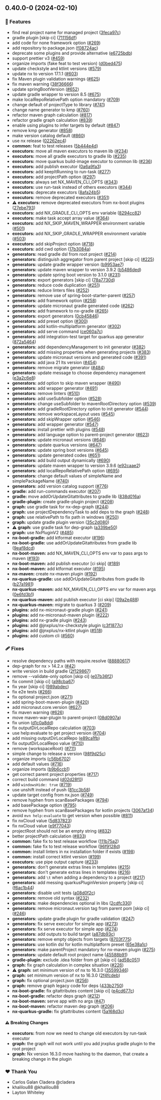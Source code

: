 ## 0.40.0-0 (2024-02-10)

### 🚀 Features

- find real project name for managed project ([3feca97c](https://github.com/khalilou88/jnxplus/commit/3feca97c))
- gradle plugin [skip ci] ([711156df](https://github.com/khalilou88/jnxplus/commit/711156df))
- add code for none framework option ([#269](https://github.com/khalilou88/jnxplus/pull/269))
- add repository to package.json ([f08724ac](https://github.com/khalilou88/jnxplus/commit/f08724ac))
- deprecate some plugins and provide alternative ([e6725bdb](https://github.com/khalilou88/jnxplus/commit/e6725bdb))
- support prettier v3 ([#459](https://github.com/khalilou88/jnxplus/pull/459))
- organize imports (fake feat to test version) ([d0bed475](https://github.com/khalilou88/jnxplus/commit/d0bed475))
- update checkstyle and ktlint versions ([#579](https://github.com/khalilou88/jnxplus/pull/579))
- update nx to version 17.1.1 ([#603](https://github.com/khalilou88/jnxplus/pull/603))
- fix Maven plugin validation warnings ([#625](https://github.com/khalilou88/jnxplus/pull/625))
- fix maven warning ([38f36666](https://github.com/khalilou88/jnxplus/commit/38f36666))
- update springBootVersion ([#652](https://github.com/khalilou88/jnxplus/pull/652))
- update gradle wrapper to version 8.5 ([#675](https://github.com/khalilou88/jnxplus/pull/675))
- make localRepoRelativePath option mandatory ([#709](https://github.com/khalilou88/jnxplus/pull/709))
- change default of projectType to library ([#741](https://github.com/khalilou88/jnxplus/pull/741))
- change name generator to kmp ([#760](https://github.com/khalilou88/jnxplus/pull/760))
- refactor maven graph calculation ([#817](https://github.com/khalilou88/jnxplus/pull/817))
- refactor gradle graph calculation ([#839](https://github.com/khalilou88/jnxplus/pull/839))
- enable using plugins to infer targets by default ([#847](https://github.com/khalilou88/jnxplus/pull/847))
- remove kmp generator ([#858](https://github.com/khalilou88/jnxplus/pull/858))
- make version catalog default ([#860](https://github.com/khalilou88/jnxplus/pull/860))
- use nx release ([02262ec4](https://github.com/khalilou88/jnxplus/commit/02262ec4))
- **common:** feat to test releases ([5b444e4d](https://github.com/khalilou88/jnxplus/commit/5b444e4d))
- **executors:** move all maven executors to maven lib ([#234](https://github.com/khalilou88/jnxplus/pull/234))
- **executors:** move all gradle executors to gradle lib ([#235](https://github.com/khalilou88/jnxplus/pull/235))
- **executors:** move quarkus build-image executor to common lib ([#236](https://github.com/khalilou88/jnxplus/pull/236))
- **executors:** add publish executor ([0a6a9fa3](https://github.com/khalilou88/jnxplus/commit/0a6a9fa3))
- **executors:** add keepItRunning to run-task ([#277](https://github.com/khalilou88/jnxplus/pull/277))
- **executors:** add projectPath option ([#297](https://github.com/khalilou88/jnxplus/pull/297))
- **executors:** always set NX_MAVEN_CLI_OPTS ([#343](https://github.com/khalilou88/jnxplus/pull/343))
- **executors:** use run-task instead of others executors ([#344](https://github.com/khalilou88/jnxplus/pull/344))
- **executors:** deprecate executors ([8afa24b5](https://github.com/khalilou88/jnxplus/commit/8afa24b5))
- **executors:** remove deprecated executors ([#351](https://github.com/khalilou88/jnxplus/pull/351))
- ⚠️ **executors:** remove deprecated executors from nx-boot plugins ([27ebe793](https://github.com/khalilou88/jnxplus/commit/27ebe793))
- **executors:** add NX_GRADLE_CLI_OPTS env variable ([8294cc82](https://github.com/khalilou88/jnxplus/commit/8294cc82))
- **executors:** make task accept array value ([#364](https://github.com/khalilou88/jnxplus/pull/364))
- **executors:** add NX_SKIP_MAVEN_WRAPPER environment variable ([#501](https://github.com/khalilou88/jnxplus/pull/501))
- **executors:** add NX_SKIP_GRADLE_WRAPPER environment variable ([#503](https://github.com/khalilou88/jnxplus/pull/503))
- **executors:** add skipProject option ([#718](https://github.com/khalilou88/jnxplus/pull/718))
- **executors:** add cwd option ([17b3084a](https://github.com/khalilou88/jnxplus/commit/17b3084a))
- **generators:** read gradle dsl from root project ([#214](https://github.com/khalilou88/jnxplus/pull/214))
- **generators:** distinguish aggregator from parent project [skip ci] ([#225](https://github.com/khalilou88/jnxplus/pull/225))
- **generators:** update gradle wrapper version ([b9953ae7](https://github.com/khalilou88/jnxplus/commit/b9953ae7))
- **generators:** update maven wrapper to version 3.9.2 ([b5486ded](https://github.com/khalilou88/jnxplus/commit/b5486ded))
- **generators:** update spring boot version to 3.1.0 ([#231](https://github.com/khalilou88/jnxplus/pull/231))
- **generators:** export generators [skip ci] ([78a7730d](https://github.com/khalilou88/jnxplus/commit/78a7730d))
- **generators:** reduce code duplication ([#251](https://github.com/khalilou88/jnxplus/pull/251))
- **generators:** reduce linters files ([#252](https://github.com/khalilou88/jnxplus/pull/252))
- **generators:** remove use of spring-boot-starter-parent ([#257](https://github.com/khalilou88/jnxplus/pull/257))
- **generators:** add framework option ([#258](https://github.com/khalilou88/jnxplus/pull/258))
- **generators:** update micronaut gradle generated code ([#262](https://github.com/khalilou88/jnxplus/pull/262))
- **generators:** add framework to nx-gradle ([#265](https://github.com/khalilou88/jnxplus/pull/265))
- **generators:** export generators ([0cb45846](https://github.com/khalilou88/jnxplus/commit/0cb45846))
- **generators:** add preset option ([#300](https://github.com/khalilou88/jnxplus/pull/300))
- **generators:** add kotlin-multiplatform generator ([#302](https://github.com/khalilou88/jnxplus/pull/302))
- **generators:** add serve command ([ce060a7c](https://github.com/khalilou88/jnxplus/commit/ce060a7c))
- **generators:** add integration-test target for quarkus app generator ([872a5464](https://github.com/khalilou88/jnxplus/commit/872a5464))
- **generators:** add dependencyManagement to init generator ([#382](https://github.com/khalilou88/jnxplus/pull/382))
- **generators:** add missing properties when generating projects ([#383](https://github.com/khalilou88/jnxplus/pull/383))
- **generators:** update micronaut versions and generated code ([#391](https://github.com/khalilou88/jnxplus/pull/391))
- **generators:** add java 21 lts version ([#454](https://github.com/khalilou88/jnxplus/pull/454))
- **generators:** remove migrate generator ([#484](https://github.com/khalilou88/jnxplus/pull/484))
- **generators:** update message to choose dependency management ([e3a2c6e8](https://github.com/khalilou88/jnxplus/commit/e3a2c6e8))
- **generators:** add option to skip maven wrapper ([#490](https://github.com/khalilou88/jnxplus/pull/490))
- **generators:** add wrapper generator ([#491](https://github.com/khalilou88/jnxplus/pull/491))
- **generators:** remove linters ([#510](https://github.com/khalilou88/jnxplus/pull/510))
- **generators:** add useSubfolder option ([#528](https://github.com/khalilou88/jnxplus/pull/528))
- **generators:** change useSubfolder to mavenRootDirectory option ([#539](https://github.com/khalilou88/jnxplus/pull/539))
- **generators:** add gradleRootDirectory option to init generator ([#544](https://github.com/khalilou88/jnxplus/pull/544))
- **generators:** remove workspaceLayout uses ([#545](https://github.com/khalilou88/jnxplus/pull/545))
- **generators:** add skipWrapper option ([#546](https://github.com/khalilou88/jnxplus/pull/546))
- **generators:** add wrapper generator ([#547](https://github.com/khalilou88/jnxplus/pull/547))
- **generators:** install prettier with plugins ([#548](https://github.com/khalilou88/jnxplus/pull/548))
- **generators:** add language option to parent-project generator ([#623](https://github.com/khalilou88/jnxplus/pull/623))
- **generators:** update micronaut versions ([#646](https://github.com/khalilou88/jnxplus/pull/646))
- **generators:** update quarkus versions ([#647](https://github.com/khalilou88/jnxplus/pull/647))
- **generators:** update spring boot versions ([#645](https://github.com/khalilou88/jnxplus/pull/645))
- **generators:** update generated codes ([#651](https://github.com/khalilou88/jnxplus/pull/651))
- **generators:** add build output dynamically ([#690](https://github.com/khalilou88/jnxplus/pull/690))
- **generators:** update maven wrapper to version 3.9.6 ([e92caae2](https://github.com/khalilou88/jnxplus/commit/e92caae2))
- **generators:** add localRepoRelativePath option ([#695](https://github.com/khalilou88/jnxplus/pull/695))
- **generators:** change default values of simpleName and simplePackageName ([#740](https://github.com/khalilou88/jnxplus/pull/740))
- **generators:** add version catalog support ([#776](https://github.com/khalilou88/jnxplus/pull/776))
- **gradle:** add run-commands executor ([#207](https://github.com/khalilou88/jnxplus/pull/207))
- **gradle:** move addOrUpdateGitattributes to gradle lib ([838d016a](https://github.com/khalilou88/jnxplus/commit/838d016a))
- **gradle-plugin:** create gradle-plugin project ([#208](https://github.com/khalilou88/jnxplus/pull/208))
- **graph:** use gradle task for nx-dep-graph ([#244](https://github.com/khalilou88/jnxplus/pull/244))
- **graph:** use projectDependencyTask to add deps to the graph ([#248](https://github.com/khalilou88/jnxplus/pull/248))
- **graph:** use relativePath to fix path in windows ([#250](https://github.com/khalilou88/jnxplus/pull/250))
- **graph:** update gradle plugin version ([35c2d080](https://github.com/khalilou88/jnxplus/commit/35c2d080))
- ⚠️ **graph:** use gradle task for dep-graph ([a339be50](https://github.com/khalilou88/jnxplus/commit/a339be50))
- **graph:** use NxPluginV2 ([#485](https://github.com/khalilou88/jnxplus/pull/485))
- **nx-boot-gradle:** add ktformat executor ([#196](https://github.com/khalilou88/jnxplus/pull/196))
- **nx-boot-gradle:** use addOrUpdateGitattributes from gradle lib ([9eaf8dcd](https://github.com/khalilou88/jnxplus/commit/9eaf8dcd))
- **nx-boot-maven:** add NX_MAVEN_CLI_OPTS env var to pass args to maven ([#193](https://github.com/khalilou88/jnxplus/pull/193))
- **nx-boot-maven:** add publish executor [ci skip] ([#189](https://github.com/khalilou88/jnxplus/pull/189))
- **nx-boot-maven:** add ktformat executor ([#195](https://github.com/khalilou88/jnxplus/pull/195))
- **nx-maven:** create nx-maven plugin ([#192](https://github.com/khalilou88/jnxplus/pull/192))
- **nx-quarkus-gradle:** use addOrUpdateGitattributes from gradle lib ([b27a1981](https://github.com/khalilou88/jnxplus/commit/b27a1981))
- **nx-quarkus-maven:** add NX_MAVEN_CLI_OPTS env var for maven args ([0e6fd3b1](https://github.com/khalilou88/jnxplus/commit/0e6fd3b1))
- **nx-quarkus-maven:** add publish executor [ci skip] ([09a2e488](https://github.com/khalilou88/jnxplus/commit/09a2e488))
- **nx-quarkus-maven:** migrate to quarkus 3 ([#209](https://github.com/khalilou88/jnxplus/pull/209))
- **plugins:** add nx-micronaut-gradle plugin ([#241](https://github.com/khalilou88/jnxplus/pull/241))
- **plugins:** add nx-micronaut-maven plugin ([#222](https://github.com/khalilou88/jnxplus/pull/222))
- **plugins:** add nx-gradle plugin ([#243](https://github.com/khalilou88/jnxplus/pull/243))
- **plugins:** add @jnxplus/nx-checkstyle plugin ([c3f1877c](https://github.com/khalilou88/jnxplus/commit/c3f1877c))
- **plugins:** add @jnxplus/nx-ktlint plugin ([#518](https://github.com/khalilou88/jnxplus/pull/518))
- **plugins:** add custom cli ([#560](https://github.com/khalilou88/jnxplus/pull/560))

### 🩹 Fixes

- resolve dependency paths with require.resolve ([88880617](https://github.com/khalilou88/jnxplus/commit/88880617))
- dep-graph for nx > 14.2.x ([#42](https://github.com/khalilou88/jnxplus/pull/42))
- write version in build gradle ([2f129867](https://github.com/khalilou88/jnxplus/commit/2f129867))
- remove --validate-only option [skip ci] ([e07b36f2](https://github.com/khalilou88/jnxplus/commit/e07b36f2))
- fix commit [skip ci] ([a98cba67](https://github.com/khalilou88/jnxplus/commit/a98cba67))
- fix year [skip ci] ([989abdec](https://github.com/khalilou88/jnxplus/commit/989abdec))
- fix e2e tests ([#266](https://github.com/khalilou88/jnxplus/pull/266))
- fix optional project.json ([#271](https://github.com/khalilou88/jnxplus/pull/271))
- add spring-boot-maven-plugin ([#420](https://github.com/khalilou88/jnxplus/pull/420))
- add micronaut.core.version ([#627](https://github.com/khalilou88/jnxplus/pull/627))
- fix maven warning ([#626](https://github.com/khalilou88/jnxplus/pull/626))
- move maven-war-plugin to parent-project ([08d0907a](https://github.com/khalilou88/jnxplus/commit/08d0907a))
- fix union ([d1c0a8dd](https://github.com/khalilou88/jnxplus/commit/d1c0a8dd))
- fix outputDirLocalRepo calculation ([#703](https://github.com/khalilou88/jnxplus/pull/703))
- use help:evaluate to get project version ([#704](https://github.com/khalilou88/jnxplus/pull/704))
- add missing outputDirLocalRepo ([e89ca1fb](https://github.com/khalilou88/jnxplus/commit/e89ca1fb))
- fix outputDirLocalRepo value ([#710](https://github.com/khalilou88/jnxplus/pull/710))
- remove {workspaceRoot} ([#711](https://github.com/khalilou88/jnxplus/pull/711))
- simple change to release a version ([98f9d25c](https://github.com/khalilou88/jnxplus/commit/98f9d25c))
- organize imports ([c56b6702](https://github.com/khalilou88/jnxplus/commit/c56b6702))
- add default values ([#716](https://github.com/khalilou88/jnxplus/pull/716))
- organize imports ([b9b6ccb1](https://github.com/khalilou88/jnxplus/commit/b9b6ccb1))
- get correct parent project properties ([#717](https://github.com/khalilou88/jnxplus/pull/717))
- correct build command ([d02d28f0](https://github.com/khalilou88/jnxplus/commit/d02d28f0))
- add `windowsHide: true` ([#719](https://github.com/khalilou88/jnxplus/pull/719))
- use unshift instead of push ([81cc3b58](https://github.com/khalilou88/jnxplus/commit/81cc3b58))
- update target config from nx.json ([#749](https://github.com/khalilou88/jnxplus/pull/749))
- remove hyphen from scanBasePackages ([#794](https://github.com/khalilou88/jnxplus/pull/794))
- add basePackage option ([#795](https://github.com/khalilou88/jnxplus/pull/795))
- remove hyphen from scanBasePackages for kotlin projects ([3067af34](https://github.com/khalilou88/jnxplus/commit/3067af34))
- avoid `mvn help:evaluate` to get version when possible ([#811](https://github.com/khalilou88/jnxplus/pull/811))
- fix nxCloud value ([5d837823](https://github.com/khalilou88/jnxplus/commit/5d837823))
- fix nxCloud value ([e9f77043](https://github.com/khalilou88/jnxplus/commit/e9f77043))
- projectRoot should not be an empty string ([#832](https://github.com/khalilou88/jnxplus/pull/832))
- better projectPath calculation ([#833](https://github.com/khalilou88/jnxplus/pull/833))
- **common:** fake fix to test release workflow ([111b75a2](https://github.com/khalilou88/jnxplus/commit/111b75a2))
- **common:** fake fix to test release workflow ([96f9128d](https://github.com/khalilou88/jnxplus/commit/96f9128d))
- **common:** install linters in nx installation folder if exists ([#198](https://github.com/khalilou88/jnxplus/pull/198))
- **common:** install correct ktlint version ([#199](https://github.com/khalilou88/jnxplus/pull/199))
- **executors:** use pipe output capture ([#233](https://github.com/khalilou88/jnxplus/pull/233))
- **generators:** don't generate extras lines in templates ([#215](https://github.com/khalilou88/jnxplus/pull/215))
- **generators:** don't generate extras lines in templates ([#216](https://github.com/khalilou88/jnxplus/pull/216))
- **generators:** add `\t` when adding a dependency to a project ([#217](https://github.com/khalilou88/jnxplus/pull/217))
- **generators:** add messing quarkusPluginVersion property [skip ci] ([f6ac1b44](https://github.com/khalilou88/jnxplus/commit/f6ac1b44))
- **generators:** disable unit tests ([a08d0f2c](https://github.com/khalilou88/jnxplus/commit/a08d0f2c))
- **generators:** remove old syntax ([#232](https://github.com/khalilou88/jnxplus/pull/232))
- **generators:** make dependencies optional in libs ([2cdfc330](https://github.com/khalilou88/jnxplus/commit/2cdfc330))
- **generators:** remove micronaut.version tag from parent pom [skip ci] ([#246](https://github.com/khalilou88/jnxplus/pull/246))
- **generators:** update gradle plugin for gradle validation ([#247](https://github.com/khalilou88/jnxplus/pull/247))
- **generators:** fix serve executor for simple app ([#273](https://github.com/khalilou88/jnxplus/pull/273))
- **generators:** fix serve executor for simple app ([#274](https://github.com/khalilou88/jnxplus/pull/274))
- **generators:** add outputs to build target ([a87db93c](https://github.com/khalilou88/jnxplus/commit/a87db93c))
- **generators:** remove empty objects from targets ([8703f775](https://github.com/khalilou88/jnxplus/commit/8703f775))
- **generators:** use kotlin dsl for kotlin multiplatform preset ([65e38a1c](https://github.com/khalilou88/jnxplus/commit/65e38a1c))
- **generators:** make parentProject mandatory for nx-maven plugin ([#275](https://github.com/khalilou88/jnxplus/pull/275))
- **generators:** update default root project name ([45588b91](https://github.com/khalilou88/jnxplus/commit/45588b91))
- **gradle-plugin:** exclude .idea folder from git [skip ci] ([ad58c051](https://github.com/khalilou88/jnxplus/commit/ad58c051))
- **graph:** fix graph calculation in complex situation ([#226](https://github.com/khalilou88/jnxplus/pull/226))
- ⚠️ **graph:** set minimum version of nx to 16.3.0 ([35599346](https://github.com/khalilou88/jnxplus/commit/35599346))
- **graph:** set minimum version of nx to 16.3.0 ([2f4fcdeb](https://github.com/khalilou88/jnxplus/commit/2f4fcdeb))
- **graph:** fix optional project.json ([#256](https://github.com/khalilou88/jnxplus/pull/256))
- **graph:** remove graph legacy code for deps ([433b2750](https://github.com/khalilou88/jnxplus/commit/433b2750))
- **nx-boot-gradle:** fix gitattributes content [skip ci] ([e4cd677c](https://github.com/khalilou88/jnxplus/commit/e4cd677c))
- **nx-boot-gradle:** refactor deps graph ([#212](https://github.com/khalilou88/jnxplus/pull/212))
- **nx-boot-maven:** serve app with no args ([#47](https://github.com/khalilou88/jnxplus/pull/47))
- **nx-boot-maven:** refactor maven dep graph ([#206](https://github.com/khalilou88/jnxplus/pull/206))
- **nx-quarkus-gradle:** fix gitattributes content ([5a168d3c](https://github.com/khalilou88/jnxplus/commit/5a168d3c))

#### ⚠️ Breaking Changes

- **executors:** from now we need to change old executors by run-task executor
- **graph:** the graph will not work until you add jnxplus gradle plugin to the root project
- **graph:** Nx version 16.3.0 move hashing to the daemon, that create a breaking change in the plugin

### ❤️ Thank You

- Carlos Galan Cladera @cladera
- khalilou88 @khalilou88
- Layton Whiteley
